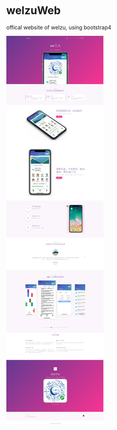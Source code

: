 # welzuWeb
offical website of welzu, using bootstrap4

![preview](https://github.com/RoseauHan/welzuWeb/blob/master/images/welzuWeb.png)

